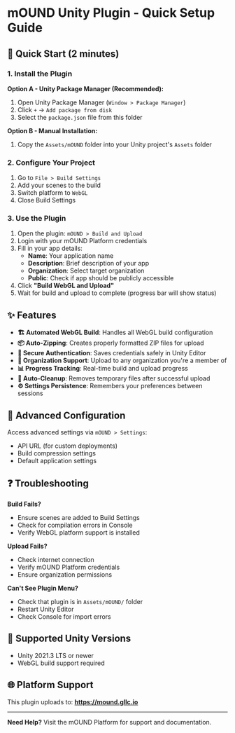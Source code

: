 # mOUND Unity Plugin - Quick Setup Guide

## 🚀 Quick Start (2 minutes)

### 1. Install the Plugin
**Option A - Unity Package Manager (Recommended):**
1. Open Unity Package Manager (`Window > Package Manager`)
2. Click `+` → `Add package from disk`
3. Select the `package.json` file from this folder

**Option B - Manual Installation:**
1. Copy the `Assets/mOUND` folder into your Unity project's `Assets` folder

### 2. Configure Your Project
1. Go to `File > Build Settings`
2. Add your scenes to the build
3. Switch platform to `WebGL`
4. Close Build Settings

### 3. Use the Plugin
1. Open the plugin: `mOUND > Build and Upload`
2. Login with your mOUND Platform credentials
3. Fill in your app details:
   - **Name**: Your application name
   - **Description**: Brief description of your app
   - **Organization**: Select target organization
   - **Public**: Check if app should be publicly accessible
4. Click **"Build WebGL and Upload"**
5. Wait for build and upload to complete (progress bar will show status)

## ✨ Features

- **🏗️ Automated WebGL Build**: Handles all WebGL build configuration
- **📦 Auto-Zipping**: Creates properly formatted ZIP files for upload
- **🔐 Secure Authentication**: Saves credentials safely in Unity Editor
- **🏢 Organization Support**: Upload to any organization you're a member of
- **📊 Progress Tracking**: Real-time build and upload progress
- **🧹 Auto-Cleanup**: Removes temporary files after successful upload
- **⚙️ Settings Persistence**: Remembers your preferences between sessions

## 🔧 Advanced Configuration

Access advanced settings via `mOUND > Settings`:
- API URL (for custom deployments)
- Build compression settings
- Default application settings

## ❓ Troubleshooting

**Build Fails?**
- Ensure scenes are added to Build Settings
- Check for compilation errors in Console
- Verify WebGL platform support is installed

**Upload Fails?**
- Check internet connection
- Verify mOUND Platform credentials
- Ensure organization permissions

**Can't See Plugin Menu?**
- Check that plugin is in `Assets/mOUND/` folder
- Restart Unity Editor
- Check Console for import errors

## 📱 Supported Unity Versions

- Unity 2021.3 LTS or newer
- WebGL build support required

## 🌐 Platform Support

This plugin uploads to: **https://mound.gllc.io**

---

**Need Help?** Visit the mOUND Platform for support and documentation.
